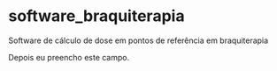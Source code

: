 software_braquiterapia
======================

Software de cálculo de dose em pontos de referência em braquiterapia

Depois eu preencho este campo.
